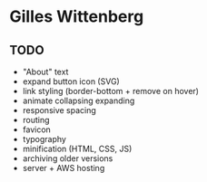 # Gilles Wittenberg

## TODO
- "About" text
- expand button icon (SVG)
- link styling (border-bottom + remove on hover)
- animate collapsing expanding
- responsive spacing
- routing
- favicon
- typography
- minification (HTML, CSS, JS)
- archiving older versions
- server + AWS hosting
